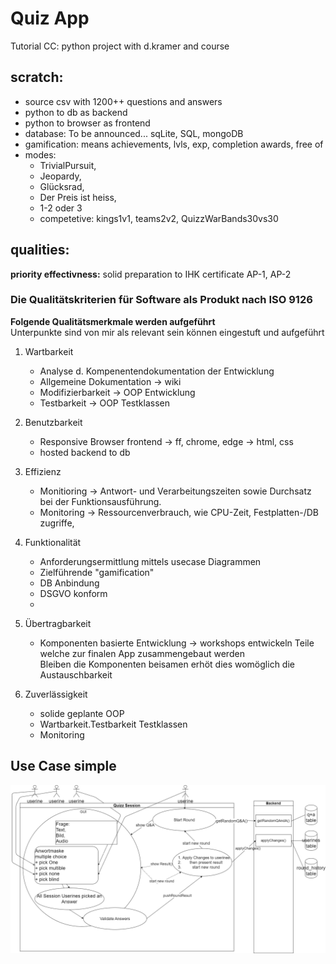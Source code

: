 # Quiz App
Tutorial CC: python project with d.kramer and course 

## scratch:  
- source csv with 1200++ questions and answers
- python to db as backend
- python to browser as frontend
- database: To be announced... sqLite, SQL, mongoDB
- gamification: means achievements, lvls, exp, completion awards, free of
- modes:    
     - TrivialPursuit,
     - Jeopardy,
     - Glücksrad,
     - Der Preis ist heiss,
     - 1-2 oder 3
     - competetive: kings1v1, teams2v2, QuizzWarBands30vs30


## qualities:
**priority effectivness:** solid preparation to IHK certificate AP-1, AP-2
### Die Qualitätskriterien für Software als Produkt nach ISO 9126
**Folgende Qualitätsmerkmale werden aufgeführt**  
Unterpunkte sind von mir als relevant sein können eingestuft und aufgeführt

1. Wartbarkeit  
    - Analyse d. Kompenentendokumentation der Entwicklung  
    - Allgemeine Dokumentation -> wiki
    - Modifizierbarkeit -> OOP Entwicklung
    - Testbarkeit -> OOP Testklassen  

2. Benutzbarkeit
    - Responsive Browser frontend -> ff, chrome, edge -> html, css
    - hosted backend to db

3. Effizienz
    - Monitioring -> Antwort- und Verarbeitungszeiten sowie Durchsatz bei der Funktionsausführung.
    - Monitoring -> Ressourcenverbrauch, wie CPU-Zeit, Festplatten-/DB zugriffe,

4. Funktionalität
    - Anforderungsermittlung mittels usecase Diagrammen
    - Zielführende "gamification"
    - DB Anbindung
    - DSGVO konform
    - 

5. Übertragbarkeit
    - Komponenten basierte Entwicklung -> workshops entwickeln Teile welche zur finalen App zusammengebaut werden  
    Bleiben die Komponenten beisamen erhöt dies womöglich die Austauschbarkeit

6. Zuverlässigkeit
    - solide geplante OOP 
    - Wartbarkeit.Testbarkeit Testklassen
    - Monitoring


## Use Case simple
![lambda: multi_user -> (front,back,db)](usecase_quiz_0_0_3.png)